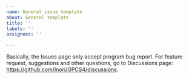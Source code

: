 ```yaml
---
name: General issue template
about: General template
title: ''
labels: ''
assignees: ''

---
```


Basically, the Issues page only accept program bug report.
For feature request, suggestions and other questions, go to Discussions page: https://github.com/Inori/GPCS4/discussions.
